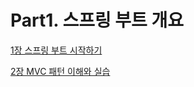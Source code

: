 # Part1. 스프링 부트 개요

[1장 스프링 부트 시작하기](https://github.com/kim-soohyeon/TIL/tree/963d1a26fe69774b38c752f151e931d5752cf7e8/%EC%A0%84%EA%B3%B5%EC%84%9C%EC%A0%81/%EC%BD%94%EB%94%A9%20%EC%9E%90%EC%9C%A8%ED%95%99%EC%8A%B5%20%EC%8A%A4%ED%94%84%EB%A7%81%20%EB%B6%80%ED%8A%B8%203%20%EC%9E%90%EB%B0%94%20%EB%B0%B1%EC%97%94%EB%93%9C%20%EA%B0%9C%EB%B0%9C%20%EC%9E%85%EB%AC%B8/kim-soohyeon/Part1.%20%EC%8A%A4%ED%94%84%EB%A7%81%20%EB%B6%80%ED%8A%B8%20%EA%B0%9C%EC%9A%94/1%EC%9E%A5%20%EC%8A%A4%ED%94%84%EB%A7%81%20%EB%B6%80%ED%8A%B8%20%EC%8B%9C%EC%9E%91%ED%95%98%EA%B8%B0)

[2장 MVC 패턴 이해와 실습](https://www.notion.so/2-MVC-3807564a51fd4df9bedb5b327d58fba0?pvs=21)
